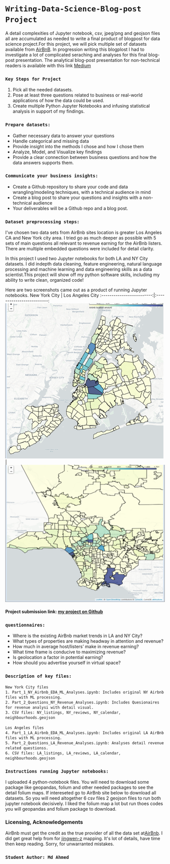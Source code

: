 # `Writing-Data-Science-Blog-post Project`
A detail complexities of Jupyter notebook, csv, jpeg/png and geojson files all are accumulated as needed to write a final product of blogpost for data science project.For this project, we will pick multiple set of datasets available from [AirBnB](http://insideairbnb.com/get-the-data.html). In progression writing this blogplost I had to investigate a lot of complicated seraching and analyses for this final blog-post presentation. The analytical blog-post presentation for non-technical readers is available with this link [Medium](https://freda31k.medium.com/airbnb-earnings-a-contingent-story-with-data-analyses-9b91281a73f1)

### `Key Steps for Project`
1) Pick all the needed datasets.
2) Pose at least three questions related to business or real-world applications of how the data could be used.
3) Create multiple Python Jupyter Notebooks and infusing statistical analysis in support of my findings.

### `Prepare datasets:`
- Gather necessary data to answer your questions
- Handle categorical and missing data
- Provide insight into the methods I chose and how I chose them
- Analyze, Model, and Visualize key findings
- Provide a clear connection between business questions and how the data answers supports them.

### `Communicate your business insights:`
- Create a Github repository to share your code and data wrangling/modeling techniques, with a technical audience in mind
- Create a blog post to share your questions and insights with a non-technical audience
- Your deliverables will be a Github repo and a blog post.

### `Dataset preprocessing steps:`
I've chosen two data sets from AirBnb sites location is greater Los Angeles CA and New York city area. I tried go as much deeper as possible with 5 sets of main questions all relevant to revenue earning for the AirBnb listers. There are multiple embedded questions were included for detail clarity.

In this project I used two Jupyter notebooks for both LA and NY City datasets. I did indepth data cleaning, feature engineering, natural language processing and  machine learning and data engineering skills as a data scientist.This project will show off my python software skills, including my ability to write clean, organized code!

Here are two screenshots came out as a product of running Jupyter notebooks.
New York City              |  Los Angeles City
:-------------------------:|:-------------------------:
<img src="NY_City_Blocks.png" width="500"/> | <img src="LA_City_Blocks.png" width="550"/> 

#### Project submission link: [my project on Github](https://github.com/farhadkpx/Writing-Data-Science-Blog)

### `questionnaires:`
- Where is the existing AirBnb market trends in LA and NY City?
- What types of properties are making headway in attention and revenue?
- How much in average host/listers’ make in revenue earning?
- What time frame is conducive to maximizing revenue?
- Is geolocation a factor in potential earning?
- How should you advertise yourself in virtual space?

### `Description of key files:`
~~~~~~~~
New York City files
1. Part_1_NY_Airbnb_EDA_ML_Analyses.ipynb: Includes original NY Airbnb files with ML processing.
2. Part_2_Questions_NY_Revenue_Analyses.ipynb: Includes Quesionaires for revenue analysi with detail visual.
3. CSV files: NY_listings, NY_reviews, NY_calendar, neighbourhoods.geojson

Los Angeles files
4. Part_1_LA_Airbnb_EDA_ML_Analyses.ipynb: Includes original LA AirBnb files with ML processing.
5. Part_2_Questions_LA_Revenue_Analyses.ipynb: Analyses detail revenue related questionss.
6. CSV files: LA_listings, LA_reviews, LA_calendar, neighbourhoods.geojson
~~~~~~~~~

### `Instructions running Jupyter notebooks:`
I uploaded 4 python-notebook files. You will need to download some package like geopandas, folium and other needed packages to see the detail folium maps.
If intereseted go to AirBnb site below to download all datasets. So you will need altogether 6 csv files 2 geojson files to run both jupyter notebook decisively.
I liked the folium map a lot but run thoes codes you will geopandas and folium package to download.

### Licensing, Acknowledgements
AirBnb must get the credit as the true provider of all the data set at[AirBnb](http://insideairbnb.com/get-the-data.html). I did get great help from 
for [jingwen-z](https://github.com/jingwen-z/python-playground/blob/master/python_for_data_analysis/geovisualization/folium_demo.ipynb) mapping. It's lot of details, have time
then keep reading. Sorry, for unwarranted mistakes.

### `Student Author: Md Ahmed`

